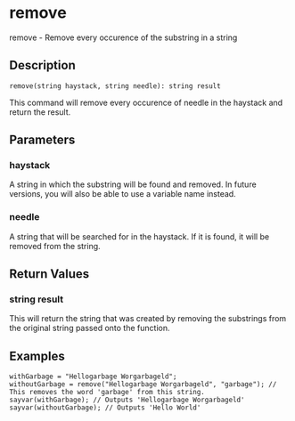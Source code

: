 # remove
remove - Remove every occurence of the substring in a string
## Description
```
remove(string haystack, string needle): string result
```
This command will remove every occurence of needle in the haystack and return the result.
## Parameters
### haystack
A string in which the substring will be found and removed.
In future versions, you will also be able to use a variable name instead.
### needle
A string that will be searched for in the haystack. If it is found, it will be removed from the string.
## Return Values
### string result
This will return the string that was created by removing the substrings from the original string passed onto the function.
## Examples
```
withGarbage = "Hellogarbage Worgarbageld";
withoutGarbage = remove("Hellogarbage Worgarbageld", "garbage"); // This removes the word 'garbage' from this string.
sayvar(withGarbage); // Outputs 'Hellogarbage Worgarbageld'
sayvar(withoutGarbage); // Outputs 'Hello World'
```
